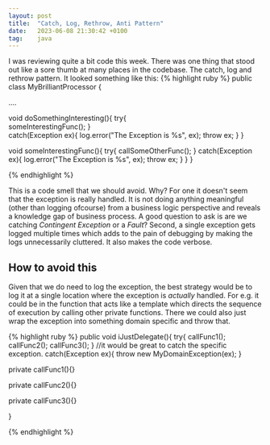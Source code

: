 ```yaml
---
layout: post
title:  "Catch, Log, Rethrow, Anti Pattern"
date:   2023-06-08 21:30:42 +0100
tag:    java
---
```

I was reviewing quite a bit code this week. There was one thing that stood out like a sore thumb at many places in the codebase.
The catch, log and rethrow pattern. It looked something like this:
{% highlight ruby %}
public class MyBrilliantProcessor {

  ....

 void doSomethingInteresting(){
 	try{    
           someInterestingFunc();
       }       
        catch(Exception ex){
          log.error("The Exception is %s", ex);
          throw ex;
        }
  }
  
 void someInterestingFunc(){
	try{
	    callSomeOtherFunc();
	}
	catch(Exception ex){
	   log.error("The Exception is %s", ex);
	   throw ex;
	}
  }	
}

{% endhighlight %}

This is a code smell that we should avoid. 
Why? For one it doesn't seem that the exception is really handled. It is not doing anything meaningful (other than logging ofcourse) from a business logic perspective and reveals a knowledge gap of business process. A good question to ask is are we catching *Contingent Exception* or a *Fault*?
Second, a single exception gets logged multiple times which adds to the pain of debugging by making the logs unnecessarily cluttered. It also makes the code verbose.

## How to avoid this
Given that we do need to log the exception, the best strategy would be to log it at a single location where the exception is *actually* handled. For e.g. it could be in the function that acts like a template which directs the sequence of execution by calling other private functions. There we could also just wrap the exception into something domain specific and throw that.

{% highlight ruby %}
public void iJustDelegate(){
  try{
	callFunc1();
    	callFunc2();
        callFunc3();
}
//it would be great to catch the specific exception.
catch(Exception ex){
  throw new MyDomainException(ex);
}

private callFunc1(){}

private callFunc2(){}

private callFunc3(){}

}

{% endhighlight %}
